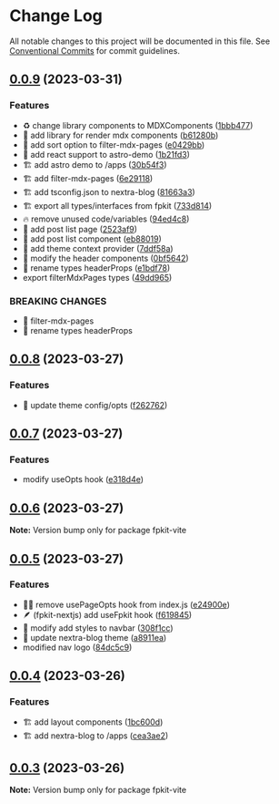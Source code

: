 # Change Log

All notable changes to this project will be documented in this file.
See [Conventional Commits](https://conventionalcommits.org) for commit guidelines.

## [0.0.9](https://github.com/shawn-sandy/fpkit-nextjs/compare/v0.0.8...v0.0.9) (2023-03-31)

### Features

- ♻️ change library components to MDXComponents ([1bbb477](https://github.com/shawn-sandy/fpkit-nextjs/commit/1bbb477ea512aca438300b34c5ce15262e46d587))
- 🌟 add library for render mdx components ([b61280b](https://github.com/shawn-sandy/fpkit-nextjs/commit/b61280b6df3ff0e8f4b95b582528ee06a6ef367a))
- 🌟 add sort option to filter-mdx-pages ([e0429bb](https://github.com/shawn-sandy/fpkit-nextjs/commit/e0429bb116c0e09fd44e82b394997db9179ced98))
- 🎊 add react support to astro-demo ([1b21fd3](https://github.com/shawn-sandy/fpkit-nextjs/commit/1b21fd39490df5b42d4efef608246e6c7695b910))
- 🏗️ add astro demo to /apps ([30b54f3](https://github.com/shawn-sandy/fpkit-nextjs/commit/30b54f3450cea13f136904f51e08fdc8b60a1ec9))
- 🏗️ add filter-mdx-pages ([6e29118](https://github.com/shawn-sandy/fpkit-nextjs/commit/6e2911861491cca9fbf4f2b20967992dbd238763))
- 🏗️ add tsconfig.json to nextra-blog ([81663a3](https://github.com/shawn-sandy/fpkit-nextjs/commit/81663a30579b95d18af8f35b257b7e6e8f70876d))
- 🏗️ export all types/interfaces from fpkit ([733d814](https://github.com/shawn-sandy/fpkit-nextjs/commit/733d81438c0fd2fb05406e467cd80bf7d78a9040))
- 🔥 remove unused code/variables ([94ed4c8](https://github.com/shawn-sandy/fpkit-nextjs/commit/94ed4c80c982cd6b947c702e9e63751419ac0877))
- 🚗 add post list page ([2523af9](https://github.com/shawn-sandy/fpkit-nextjs/commit/2523af9fcd0a69e700bd67184ee3aa10a8181500))
- 🚧 add post list component ([eb88019](https://github.com/shawn-sandy/fpkit-nextjs/commit/eb880196a062afb4c81c5dd5848405eb3f4152ea))
- 🚧 add theme context provider ([7ddf58a](https://github.com/shawn-sandy/fpkit-nextjs/commit/7ddf58a5feeb2c420ff148b9fb8f654b486a9944))
- 🚧 modify the header components ([0bf5642](https://github.com/shawn-sandy/fpkit-nextjs/commit/0bf5642016776828f3c2b0f03443b17c08a6bff4))
- 🚧 rename types headerProps ([e1bdf78](https://github.com/shawn-sandy/fpkit-nextjs/commit/e1bdf7811a9f27a6621c9282817533377fe594fc))
- export filterMdxPages types ([49dd965](https://github.com/shawn-sandy/fpkit-nextjs/commit/49dd965e6e75896fb0f7452f4e11de380f117347))

### BREAKING CHANGES

- 🧨 filter-mdx-pages
- 🧨 rename types headerProps

## [0.0.8](https://github.com/shawn-sandy/fpkit-nextjs/compare/v0.0.7...v0.0.8) (2023-03-27)

### Features

- 🌟 update theme config/opts ([f262762](https://github.com/shawn-sandy/fpkit-nextjs/commit/f262762bb0c40998a0081be1eb05126db729c884))

## [0.0.7](https://github.com/shawn-sandy/fpkit-nextjs/compare/v0.0.6...v0.0.7) (2023-03-27)

### Features

- modify useOpts hook ([e318d4e](https://github.com/shawn-sandy/fpkit-nextjs/commit/e318d4e2e4a2667f22c52534879389b0910a004c))

## [0.0.6](https://github.com/shawn-sandy/fpkit-nextjs/compare/v0.0.5...v0.0.6) (2023-03-27)

**Note:** Version bump only for package fpkit-vite

## [0.0.5](https://github.com/shawn-sandy/fpkit-nextjs/compare/v0.0.4...v0.0.5) (2023-03-27)

### Features

- 🧑‍🏭 remove usePageOpts hook from index.js ([e24900e](https://github.com/shawn-sandy/fpkit-nextjs/commit/e24900e82d67304e0b450c70db318bd5f6540c73))
- 🪶 (fpkit-nextjs) add useFpkit hook ([f619845](https://github.com/shawn-sandy/fpkit-nextjs/commit/f619845db2b46c84ea0a9d2cfb0d91bbca2bd807))
- 🚧 modify add styles to navbar ([308f1cc](https://github.com/shawn-sandy/fpkit-nextjs/commit/308f1cc22f6817cfc5bc2ef993e017e8d43ba258))
- 🚧 update nextra-blog theme ([a8911ea](https://github.com/shawn-sandy/fpkit-nextjs/commit/a8911eadb669b8f3ceca1d616a510a0faad8ca5b))
- modified nav logo ([84dc5c9](https://github.com/shawn-sandy/fpkit-nextjs/commit/84dc5c9120bff30a5918f2546b1f17d8f67e3415))

## [0.0.4](https://github.com/shawn-sandy/fpkit-nextjs/compare/v0.0.3...v0.0.4) (2023-03-26)

### Features

- 🏗️ add layout components ([1bc600d](https://github.com/shawn-sandy/fpkit-nextjs/commit/1bc600d4e2f4fa0f718c917462589bc3b8af1b60))
- 🏗️ add nextra-blog to /apps ([cea3ae2](https://github.com/shawn-sandy/fpkit-nextjs/commit/cea3ae298964268047553de6d184f66db4aab2b7))

## [0.0.3](https://github.com/shawn-sandy/fpkit-nextjs/compare/v0.0.2...v0.0.3) (2023-03-26)

**Note:** Version bump only for package fpkit-vite
